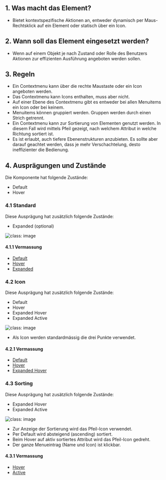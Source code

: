 ## 1. Was macht das Element?
* Bietet kontextspezifische Aktionen an, entweder dynamisch per Maus-Rechtsklick auf ein Element oder statisch über ein Icon.

## 2. Wann soll das Element eingesetzt werden?
* Wenn auf einem Objekt je nach Zustand oder Rolle des Benutzers Aktionen zur effizienten Ausführung angeboten werden sollen.

## 3. Regeln
* Ein Contextmenu kann über die rechte Maustaste oder ein Icon angeboten werden.
* Das Contextmenu kann Icons enthalten, muss aber nicht.
* Auf einer Ebene des Contextmenu gibt es entweder bei allen Menuitems ein Icon oder bei keinem. 
* Menuitems können gruppiert werden. Gruppen werden durch einen Strich getrennt.
* Ein Contextmenu kann zur Sortierung von Elementen genutzt werden. In diesem Fall wird mittels Pfeil gezeigt, nach welchem Attribut in welche Richtung sortiert ist.
* Es ist erlaubt, auch tiefere Ebenenstrukturen anzubieten. Es sollte aber darauf geachtet werden, dass je mehr Verschachtelung, desto ineffizienter die Bedienung.

## 4. Ausprägungen und Zustände
Die Komponente hat folgende Zustände:
* Default
* Hover

### 4.1 Standard
Diese Ausprägung hat zusätzlich folgende Zustände:
* Expanded (optional)

![](https://raw.githubusercontent.com/sbb-design-systems/sbb-design-system/master/webapp/components/contextmenu/images/contextmenu_default.png 'class: image')

#### 4.1.1 Vermassung
* [Default](https://sbb.invisionapp.com/d/main#/console/17140415/355318417/inspect)
* [Hover](https://sbb.invisionapp.com/d/main#/console/17140415/355318418/inspect)
* [Expanded](https://sbb.invisionapp.com/d/main#/console/17140415/355318419/inspect)

### 4.2 Icon
Diese Ausprägung hat zusätzlich folgende Zustände:
* Default
* Hover
* Expanded Hover
* Expanded Active

![](https://raw.githubusercontent.com/sbb-design-systems/sbb-design-system/master/webapp/components/contextmenu/images/contextmenu_icon.png 'class: image')

* Als Icon werden standardmässig die drei Punkte verwendet. 

#### 4.2.1 Vermassung
* [Default](https://sbb.invisionapp.com/d/main#/console/17140415/355318420/inspect)
* [Hover](https://sbb.invisionapp.com/d/main#/console/17140415/355318421/inspect)
* [Expanded Hover](https://sbb.invisionapp.com/d/main#/console/17140415/355318422/inspect)

### 4.3 Sorting
Diese Ausprägung hat zusätzlich folgende Zustände:
* Expanded Hover
* Expanded Active

![](https://raw.githubusercontent.com/sbb-design-systems/sbb-design-system/master/webapp/components/contextmenu/images/contextmenu_sorting.png 'class: image')
* Zur Anzeige der Sortierung wird das Pfeil-Icon verwendet.
* Per Default wird absteigend (ascending) sortiert.
* Beim Hover auf aktiv sortiertes Attribut wird das Pfeil-Icon gedreht.
* Der ganze Menueintrag (Name und Icon) ist klickbar.

#### 4.3.1 Vermassung
* [Hover](https://sbb.invisionapp.com/d/main#/console/17140415/369105601/inspect)
* [Active](https://sbb.invisionapp.com/d/main#/console/17140415/355318423/inspect)